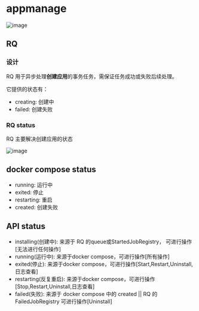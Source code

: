 # appmanage

![image](https://user-images.githubusercontent.com/43192516/231104572-a57940b1-273b-4761-ae82-7139a8966f70.png)


## RQ 

### 设计

RQ 用于异步处理**创建应用**的事务任务，需保证任务成功或失败后续处理。

它提供的状态有：  

- creating: 创建中
- failed: 创建失败


### RQ status

RQ 主要解决创建应用的状态

![image](https://user-images.githubusercontent.com/43192516/231103506-22bbfc80-f31f-4ba0-a331-4a05a345ec25.png)

## docker compose status

- running: 运行中
- exited: 停止
- restarting: 重启
- created: 创建失败

## API status

- installing(创建中): 来源于 RQ 的queue或StartedJobRegistry， 可进行操作[无法进行任何操作]
- running(运行中):  来源于docker compose，可进行操作[所有操作]
- exited(停止):   来源于docker compose，可进行操作[Start,Restart,Uninstall,日志查看]
- restarting(反复重启):  来源于docker compose，可进行操作[Stop,Restart,Uninstall,日志查看]
- failed(失败): 来源于 docker compose 中的 created || RQ 的 FailedJobRegistry 可进行操作[Uninstall]
